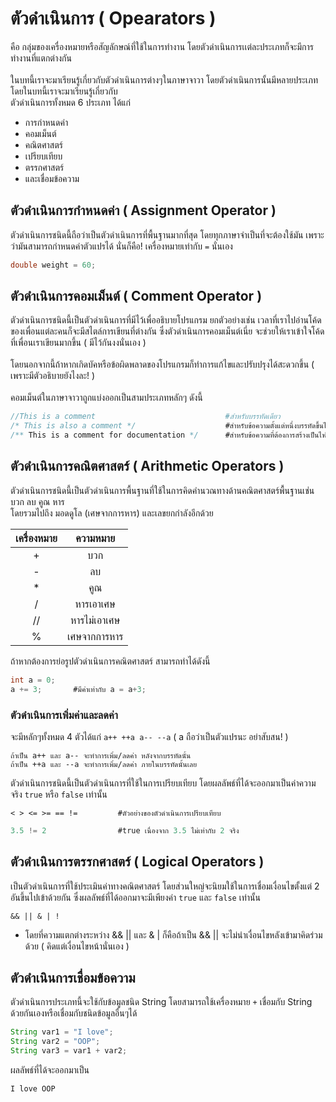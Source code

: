 # ตัวดำเนินการ ( Opearators )
คือ กลุ่มของเครื่องหมายหรือสัญลักษณ์ที่ใช้ในการทำงาน โดยตัวดำเนินการเเต่ละประเภทก็จะมีการทำงานที่แตกต่างกัน
<br><br>
ในบทนี้เราจะมาเรียนรู้เกี่ยวกับตัวดำเนินการต่างๆในภาษาจาวา โดยตัวดำเนินการนั้นมีหลายประเภท โดยในบทนี้เราจะมาเรียนรู้เกี่ยวกับ<br>ตัวดำเนินการทั้งหมด 6 ประเภท ได้แก่
* การกำหนดค่า 
* คอมเม็นต์ 
* คณิตศาสตร์ 
* เปรียบเทียบ
* ตรรกศาสตร์ 
* และเชื่อมข้อความ

## ตัวดำเนินการกำหนดค่า ( Assignment Operator )
ตัวดำเนินการชนิดนี้ถือว่าเป็นตัวดำเนินการที่พื้นฐานมากที่สุด โดยทุกภาษาจำเป็นที่จะต้องใช้มัน เพราะว่ามันสามารถกำหนดค่าตัวแปรได้ นั่นก็คือ! เครื่องหมายเท่ากับ `=` นั่นเอง
```java
double weight = 60;
```

## ตัวดำเนินการคอมเม็นต์ ( Comment Operator )
ตัวดำเนินการชนิดนี้เป็นตัวดำเนินการที่มีไว้เพื่ออธิบายโปรแกรม ยกตัวอย่างเช่น เวลาที่เราไปอ่านโค้ดของเพื่อนแต่ละคนก็จะมีสไตล์การเขียนที่ต่างกัน ซึ่งตัวดำเนินการคอมเม็นต์เนี่ย
จะช่วยให้เราเข้าใจโค้ดที่เพื่อนเราเขียนมากขึ้น ( มีไว้กันงงนั่นเอง )
<br><br>
โดยนอกจากนี้ถ้าหากเกิดบัคหรือข้อผิดพลาดของโปรแกรมก็ทำการแก้ไขและปรับปรุงได้สะดวกขึ้น ( เพราะมีตัวอธิบายยังไงละ! )
<br><br>
คอมเม็นต์ในภาษาจาวาถูกแบ่งออกเป็นสามประเภทหลักๆ ดังนี้
```java
//This is a comment                             #สำหรับบรรทัดเดียว
/* This is also a comment */                    #สำหรับข้อความตั้งแต่หนึ่งบรรทัดขึ้นไป
/** This is a comment for documentation */      #สำหรับข้อความที่ต้องการสร้างเป็นไฟล์เอกสารที่เป็นไฟล์ประเภท HTML
```

## ตัวดำเนินการคณิตศาสตร์ ( Arithmetic Operators )
ตัวดำเนินการชนิดนี้เป็นตัวดำเนินการพื้นฐานที่ใช้ในการคิดคำนวณทางด้านคณิตศาสตร์พื้นฐานเช่น บวก ลบ คูณ หาร<br>
โดยรวมไปถึง มอดดูโล (เศษจากการหาร) และเลขยกกำลังอีกด้วย

| เครื่องหมาย | ความหมาย |
|:--------:|:-------------:|
| + | บวก |
| - | ลบ |
| * | คูณ |
| / | หารเอาเศษ |
| // | หารไม่เอาเศษ |
| % | เศษจากการหาร|

ถ้าหากต้องการย่อรูปตัวดำเนินการคณิตศาสตร์ สามารถทำได้ดังนี้
```java
int a = 0;
a += 3;       #มีค่าเท่ากับ a = a+3;
```
### ตัวดำเนินการเพิ่มค่าและลดค่า
จะมีหลักๆทั้งหมด 4 ตัวได้แก่ `a++ ++a a-- --a` ( a ถือว่าเป็นตัวแปรนะ อย่าสับสน! )
```
ถ้าเป็น a++ และ a-- จะทำการเพิ่ม/ลดค่า หลังจากบรรทัดนั้น
ถ้าเป็น ++a และ --a จะทำการเพิ่ม/ลดค่า ภายในบรรทัดนั้นเลย
```

ตัวดำเนินการชนิดนี้เป็นตัวดำเนินการที่ใช้ในการเปรียบเทียบ โดยผลลัพธ์ที่ได้จะออกมาเป็นค่าความจริง `true` หรือ `false` เท่านั้น
```
< > <= >= == !=         #ตัวอย่างของตัวดำเนินการเปรียบเทียบ
```
```java
3.5 != 2                #true เนื่องจาก 3.5 ไม่เท่ากับ 2 จริง
```
## ตัวดำเนินการตรรกศาสตร์ ( Logical Operators )
เป็นตัวดำเนินการที่ใช้ประเมินค่าทางคณิตศาสตร์ โดยส่วนใหญ่จะนิยมใช้ในการเชื่อมเงื่อนไขตั้งแต่ 2 อันขึ้นไปเข้าด้วยกัน ซึ่งผลลัพธ์ที่ได้ออกมาจะมีเพียงค่า `true` และ `false` เท่านั้น
```
&& || & | !
```
* โดยที่ความแตกต่างระหว่าง && || และ & | ก็คือถ้าเป็น && || จะไม่นำเงื่อนไขหลังเข้ามาคิดร่วมด้วย ( คิดแต่เงื่อนไขหน้านั่นเอง )

## ตัวดำเนินการเชื่อมข้อความ
ตัวดำเนินการประเภทนี้จะใช้กับข้อมูลชนิด String โดยสามารถใช้เครื่องหมาย `+` เชื่อมกับ String ด้วยกันเองหรือเชื่อมกับชนิดข้อมูลอื่นๆได้
```java
String var1 = "I love";
String var2 = "OOP";
String var3 = var1 + var2;
```
ผลลัพธ์ที่ได้จะออกมาเป็น
```java
I love OOP
```





